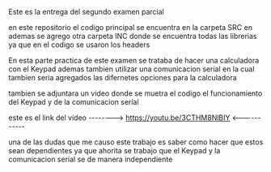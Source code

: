 Este es la entrega del segundo examen parcial 

en este repositorio el codigo principal se encuentra en la carpeta SRC en ademas se agrego otra carpeta INC donde se encuentra todas las librerias 
ya que en el codigo se usaron los headers 

En esta parte practica de este examen se trataba de hacer una calculadora con el Keypad ademas tambien utilizar una comunicacion serial en la cual 
tambien seria agregados las difernetes opciones para la calculadora 

tambien se adjuntara un video donde se muetra el codigo el funcionamiento del Keypad y de la comunicacion serial 

este es el link del video
-------->   https://youtu.be/3CTHM8NlBIY <-----------

una de las dudas que me causo este trabajo es saber como hacer que estos sean dependientes  ya que ahorita se trabajo que el Keypad y la comunicacion 
serial se de manera independiente 
